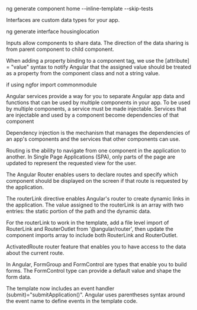 ng generate component home --inline-template --skip-tests

Interfaces are custom data types for your app.

ng generate interface housinglocation

Inputs allow components to share data. The direction of the data sharing is from parent component to child component.

When adding a property binding to a component tag, we use the
[attribute] = "value" syntax to notify Angular that the assigned value should
be treated as a property from the component class and not a string value.

if using ngfor import commonmodule

Angular services provide a way for you to separate Angular app data and functions that can be used by multiple components in your app. To be used by multiple components, a service must be made injectable. Services that are injectable and used by a component become dependencies of that component

Dependency injection is the mechanism that manages the dependencies of an app's components and the services that other components can use.

Routing is the ability to navigate from one component in the application to another. In Single Page Applications (SPA), only parts of the page are updated to represent the requested view for the user.

The Angular Router enables users to declare routes and specify which component should be displayed on the screen if that route is requested by the application.

The routerLink directive enables Angular's router to create dynamic links in the application. The value assigned to the routerLink is an array with two entries: the static portion of the path and the dynamic data.

For the routerLink to work in the template, add a file level import of RouterLink and RouterOutlet from '@angular/router', then update the component imports array to include both RouterLink and RouterOutlet.

ActivatedRoute router feature that enables you to have access to the data about the current route.

In Angular, FormGroup and FormControl are types that enable you to build forms. The FormControl type can provide a default value and shape the form data.

The template now includes an event handler (submit)="submitApplication()". Angular uses parentheses syntax around the event name to define events in the template code.
